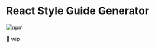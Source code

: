 # React Style Guide Generator

[![npm](https://img.shields.io/npm/v/react-styleguide-generator.svg)](https://npmjs.org/package/react-styleguide-generator)

:construction: wip
